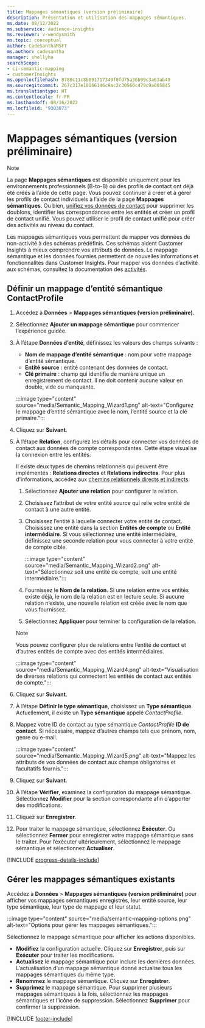 ```yaml
---
title: Mappages sémantiques (version préliminaire)
description: Présentation et utilisation des mappages sémantiques.
ms.date: 08/12/2022
ms.subservice: audience-insights
ms.reviewer: v-wendysmith
ms.topic: conceptual
author: CadeSanthaMSFT
ms.author: cadesantha
manager: shellyha
searchScope:
- ci-semantic-mapping
- customerInsights
ms.openlocfilehash: 8780c11c8b091717349f0fd75a36b99c3a63ab49
ms.sourcegitcommit: 267c317e10166146c9ac2c30560c479c9a005845
ms.translationtype: HT
ms.contentlocale: fr-FR
ms.lasthandoff: 08/16/2022
ms.locfileid: "9303873"
---
```

# <a name="semantic-mappings-preview"></a>Mappages sémantiques (version préliminaire)

> [!NOTE]
> La page **Mappages sémantiques** est disponible uniquement pour les environnements professionnels (B-to-B) où des profils de contact ont déjà été créés à l’aide de cette page. Vous pouvez continuer à créer et à gérer les profils de contact individuels à l’aide de la page **Mappages sémantiques**. Ou bien, [unifiez vos données de contact](data-unification-contacts.md) pour supprimer les doublons, identifier les correspondances entre les entités et créer un profil de contact unifié. Vous pouvez utiliser le profil de contact unifié pour créer des activités au niveau du contact.

Les mappages sémantiques vous permettent de mapper vos données de non-activité à des schémas prédéfinis. Ces schémas aident Customer Insights à mieux comprendre vos attributs de données. Le mappage sémantique et les données fournies permettent de nouvelles informations et fonctionnalités dans Customer Insights. Pour mapper vos données d’activité aux schémas, consultez la documentation des [activités](activities.md).

## <a name="define-a-contactprofile-semantic-entity-mapping"></a>Définir un mappage d’entité sémantique ContactProfile

1. Accédez à **Données** > **Mappages sémantiques (version préliminaire)**.

1. Sélectionnez **Ajouter un mappage sémantique** pour commencer l’expérience guidée.

1. À l’étape **Données d’entité**, définissez les valeurs des champs suivants :

   - **Nom de mappage d’entité sémantique** : nom pour votre mappage d’entité sémantique.
   - **Entité source** : entité contenant des données de contact.
   - **Clé primaire** : champ qui identifie de manière unique un enregistrement de contact. Il ne doit contenir aucune valeur en double, vide ou manquante.

   :::image type="content" source="media/Semantic_Mapping_Wizard1.png" alt-text="Configurez le mappage d’entité sémantique avec le nom, l’entité source et la clé primaire.":::

1. Cliquez sur **Suivant**.

1. À l’étape **Relation**, configurez les détails pour connecter vos données de contact aux données de compte correspondantes. Cette étape visualise la connexion entre les entités.  

   Il existe deux types de chemins relationnels qui peuvent être implémentés : **Relations directes** et **Relations indirectes**. Pour plus d’informations, accédez aux [chemins relationnels directs et indirects](relationships.md#relationship-paths).

   1. Sélectionnez **Ajouter une relation** pour configurer la relation.
   1. Choisissez l’attribut de votre entité source qui relie votre entité de contact à une autre entité.
   1. Choisissez l’entité à laquelle connecter votre entité de contact. Choisissez une entité dans la section **Entités de compte** ou **Entité intermédiaire**. Si vous sélectionnez une entité intermédiaire, définissez une seconde relation pour vous connecter à votre entité de compte cible.

      :::image type="content" source="media/Semantic_Mapping_Wizard2.png" alt-text="Sélectionnez soit une entité de compte, soit une entité intermédiaire.":::

   1. Fournissez le **Nom de la relation**. Si une relation entre vos entités existe déjà, le nom de la relation est en lecture seule. Si aucune relation n’existe, une nouvelle relation est créée avec le nom que vous fournissez.
   1. Sélectionnez **Appliquer** pour terminer la configuration de la relation.

   > [!NOTE]
   > Vous pouvez configurer plus de relations entre l’entité de contact et d’autres entités de compte avec des entités intermédiaires.
   
     :::image type="content" source="media/Semantic_Mapping_Wizard4.png" alt-text="Visualisation de diverses relations qui connectent les entités de contact aux entités de compte.":::

1. Cliquez sur **Suivant**.

1. À l’étape **Définir le type sémantique**, choisissez un **Type sémantique**. Actuellement, il existe un **Type sémantique** appelé *ContactProfile*.

1. Mappez votre ID de contact au type sémantique *ContactProfile* **ID de contact**. Si nécessaire, mappez d’autres champs tels que prénom, nom, genre ou e-mail.

   :::image type="content" source="media/Semantic_Mapping_Wizard5.png" alt-text="Mappez les attributs de vos données de contact aux champs obligatoires et facultatifs fournis.":::

1. Cliquez sur **Suivant**.

1. À l’étape **Vérifier**, examinez la configuration du mappage sémantique. Sélectionnez **Modifier** pour la section correspondante afin d’apporter des modifications.

1. Cliquez sur **Enregistrer**.

1. Pour traiter le mappage sémantique, sélectionnez **Exécuter**. Ou sélectionnez **Fermer** pour enregistrer votre mappage sémantique sans le traiter. Pour l’exécuter ultérieurement, sélectionnez le mappage sémantique et sélectionnez **Actualiser**.

[!INCLUDE [progress-details-include](includes/progress-details-pane.md)]

## <a name="manage-existing-semantic-mappings"></a>Gérer les mappages sémantiques existants

Accédez à **Données** > **Mappages sémantiques (version préliminaire)** pour afficher vos mappages sémantiques enregistrés, leur entité source, leur type sémantique, leur type de mappage et leur statut.

:::image type="content" source="media/semantic-mapping-options.png" alt-text="Options pour gérer les mappages sémantiques.":::

Sélectionnez le mappage sémantique pour afficher les actions disponibles.
- **Modifiez** la configuration actuelle. Cliquez sur **Enregistrer**, puis sur **Exécuter** pour traiter les modifications.
- **Actualisez** le mappage sémantique pour inclure les dernières données. L’actualisation d’un mappage sémantique donné actualise tous les mappages sémantiques du même type.
- **Renommez** le mappage sémantique. Cliquez sur **Enregistrer**.
- **Supprimez** le mappage sémantique. Pour supprimer plusieurs mappages sémantiques à la fois, sélectionnez les mappages sémantiques et l’icône de suppression. Sélectionnez **Supprimer** pour confirmer la suppression.

[!INCLUDE [footer-include](includes/footer-banner.md)]
